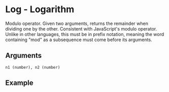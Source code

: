# Log - Logarithm

Modulo operator. Given two arguments, returns the remainder when dividing one by the other. Consistent with JavaScript's modulo operator. Unlike in other languages, this must be in prefix notation, meaning the word containing "mod" as a subsequence must come before its arguments. 

## Arguments

```n1 (number), n2 (number)```

## Example
<editor :code='`
was number 2.
whe par mod number 2. 0. pri number..
`' 
:code-wordier="`
Was number 2?
When you compare modulo number and 2, do we get 0? If so, print number!
`"
output-method='console'></editor>